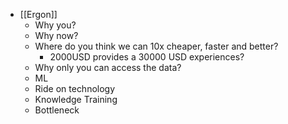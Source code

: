 - [[Ergon]]
    - Why you?
    - Why now?
    - Where do you think we can 10x cheaper, faster and better?
        - 2000USD provides a 30000 USD experiences?
    - Why only you can access the data?
    - ML
    - Ride on technology
    - Knowledge Training
    - Bottleneck
